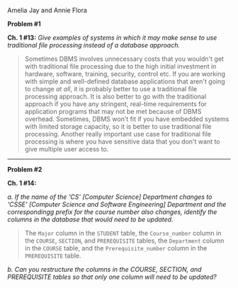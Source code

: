 Amelia Jay and Annie Flora

**Problem #1**

**Ch. 1 #13:**
*Give examples of systems in which it may make sense to use traditional file processing instead of a database approach.*

> Sometimes DBMS involves unnecessary costs that you wouldn't get with traditional file processing due to the high initial investment in hardware, software, training, security, control etc. If you are working with simple and well-defined database applications that aren't going to change *at all*, it is probably better to use a traditional file processing approach. It is also better to go with the traditional approach if you have any stringent, real-time requirements for application programs that may not be met because of DBMS overhead. Sometimes, DBMS won't fit if you have embedded systems with limited storage capacity, so it is better to use traditional file processing. Another really important use case for traditional file processing is where you have sensitive data that you don't want to give multiple user access to. 

______________

**Problem #2**

**Ch. 1 #14:**

*a. If the name of the 'CS' [Computer Science] Department changes to 'CSSE' [Computer Science and Software Engineering] Department and the correspondingg prefix for the course number also changes, identify the columns in the database that would need to be updated.*

> The `Major` column in the `STUDENT` table, the `Course_number` column in the `COURSE`, `SECTION`, and `PREREQUISITE` tables, the `Department` column in the `COURSE` table, and the `Prerequisite_number` column in the `PREREQUISITE` table.

*b. Can you restructure the columns in the COURSE, SECTION, and PREREQUISITE tables so that only one column will need to be updated?*




